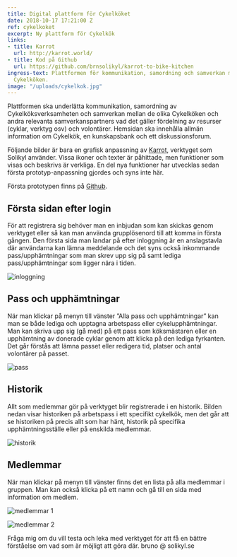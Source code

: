 ```yaml
---
title: Digital plattform för Cykelköket
date: 2018-10-17 17:21:00 Z
ref: cykelkoket
excerpt: Ny plattform för Cykelkök
links:
- title: Karrot
  url: http://karrot.world/
- title: Kod på Github
  url: https://github.com/brnsolikyl/karrot-to-bike-kitchen
ingress-text: Plattformen för kommunikation, samordning och samverkan mellan de olika
  Cykelköken.
image: "/uploads/cykelkok.jpg"
---
```


Plattformen ska underlätta kommunikation, samordning av Cykelköksverksamheten och samverkan mellan de olika Cykelköken och andra relevanta samverkanspartners vad det gäller fördelning av resurser (cyklar, verktyg osv) och volontärer. Hemsidan ska innehålla allmän information om Cykelkök, en kunskapsbank och ett diskussionsforum.

Följande bilder är bara en grafisk anpassning av [Karrot](http://karrot.world/), verktyget som Solikyl använder. Vissa ikoner och texter är påhittade, men funktioner som visas och beskrivs är verkliga. En del nya funktioner har utvecklas sedan första prototyp-anpassning gjordes och syns inte här.

Första prototypen finns på [Github](https://github.com/brnsolikyl/karrot-to-bike-kitchen).

## Första sidan efter login
För att registrera sig behöver man en inbjudan som kan skickas genom verktyget eller så kan man använda grupplösenord till att komma in första gången. Den första sida man landar på efter inloggning är en anslagstavla där användarna kan lämna meddelande och det syns också inkommande pass/upphämtningar som man skrev upp sig på samt lediga pass/upphämtningar som ligger nära i tiden.

![inloggning](/lab/uploads/cykelkoket1.png)

## Pass och upphämtningar
När man klickar på menyn till vänster ”Alla pass och upphämtningar”  kan man se både lediga och upptagna arbetspass eller cykelupphämtningar. Man kan skriva upp sig (gå med) på ett pass som köksmästaren eller en upphämtning av donerade cyklar genom att klicka på den lediga fyrkanten. Det går förstås att lämna passet eller redigera tid, platser och antal volontärer på passet.

![pass](/lab/uploads/cykelkoket2.png)

## Historik
Allt som medlemmar gör på verktyget blir registrerade i en historik. Bilden nedan visar historiken på arbetspass i ett specifikt cykelkök, men det går att se historiken på precis allt som har hänt, historik på specifika upphämtningsställe eller på enskilda medlemmar.

![historik](/lab/uploads/cykelkoket3.png)

## Medlemmar
När man klickar på menyn till vänster finns det en lista på alla medlemmar i gruppen. Man kan också klicka på ett namn och gå till en sida med information om medlem.

![medlemmar 1](/lab/uploads/cykelkoket4.png)

![medlemmar 2](/lab/uploads/cykelkoket5.png)



Fråga mig om du vill testa och leka med verktyget för att få en bättre förståelse om vad som är möjligt att göra där. bruno @ solikyl.se

